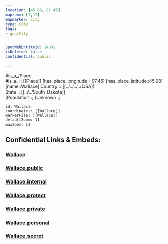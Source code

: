 ```yaml
---
location: [45.08,-97.45] 
mapzoom: [7,12] 
mapmarker: city 
type: City
tags:
- geo/City


SpocWebEntityId: 14091
isDeleted: false
confidential: public

---
```

#is_a_/Place  
#is_a_ :: [[Place]] 
[has_place_longitude::-97.45] 
[has_place_latitude::45.08] 
[name::Wallace] 
Country :: [[../../../../USA]]  
State :: [[../../South_Dakota]]  
[Population::] 
[Unknown::] 


```leaflet
id: Wallace
coordinates: [[Wallace]] 
markerFile: [[Wallace]] 
defaultZoom: 11 
maxZoom: 18
```


## Confidential Links & Embeds: 

### [Wallace](/_Standards/Earth/Continent/America~North/USA/USA~Central/South_Dakota/counties~South_Dakota/Codington,County/cities~Codington/Wallace.md) 

### [Wallace.public](/_public/Earth/Continent/America~North/USA/USA~Central/South_Dakota/counties~South_Dakota/Codington,County/cities~Codington/Wallace.public.md) 

### [Wallace.internal](/_internal/Earth/Continent/America~North/USA/USA~Central/South_Dakota/counties~South_Dakota/Codington,County/cities~Codington/Wallace.internal.md) 

### [Wallace.protect](/_protect/Earth/Continent/America~North/USA/USA~Central/South_Dakota/counties~South_Dakota/Codington,County/cities~Codington/Wallace.protect.md) 

### [Wallace.private](/_private/Earth/Continent/America~North/USA/USA~Central/South_Dakota/counties~South_Dakota/Codington,County/cities~Codington/Wallace.private.md) 

### [Wallace.personal](/_personal/Earth/Continent/America~North/USA/USA~Central/South_Dakota/counties~South_Dakota/Codington,County/cities~Codington/Wallace.personal.md) 

### [Wallace.secret](/_secret/Earth/Continent/America~North/USA/USA~Central/South_Dakota/counties~South_Dakota/Codington,County/cities~Codington/Wallace.secret.md)

